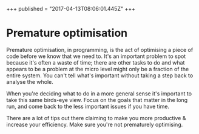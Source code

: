 +++
published = "2017-04-13T08:06:01.445Z"
+++

# Premature optimisation

Premature optimisation, in programming, is the act of optimising a piece of code
before we know that we need to. It's an important problem to spot because it's
often a waste of time; there are other tasks to do and what appears to be a
problem at the micro level might only be a fraction of the entire system. You
can't tell what's important without taking a step back to analyse the whole.

When you're deciding what to do in a more general sense it's important to take
this same birds-eye view. Focus on the goals that matter in the long run, and
come back to the less important issues if you have time.

There are a lot of tips out there claiming to make you more productive &
increase your efficiency. Make sure you're not prematurely optimising.
